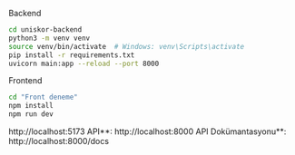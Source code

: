 
Backend
```bash
cd uniskor-backend
python3 -m venv venv
source venv/bin/activate  # Windows: venv\Scripts\activate
pip install -r requirements.txt
uvicorn main:app --reload --port 8000
```

Frontend
```bash
cd "Front deneme"
npm install
npm run dev
```


http://localhost:5173
API**: http://localhost:8000
API Dokümantasyonu**: http://localhost:8000/docs

